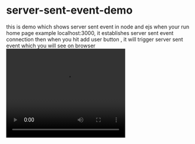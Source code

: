 # server-sent-event-demo
this is demo which shows server sent event in node and ejs
when your run home page example localhost:3000, it establishes server sent event connection
then when you hit add user button , it will trigger server sent event which you will see on browser
<video width="320" height="240" controls>
  <source src="https://www.youtube.com/watch?v=gzIcGhJC8hA" type="video/mp4">
  <source src="movie.ogg" type="video/ogg">
  Your browser does not support the video tag.
</video>

